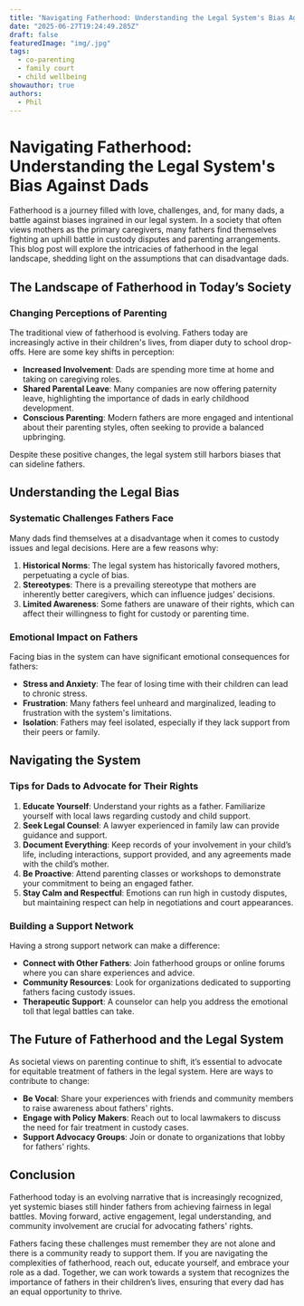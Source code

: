 ```yaml
---
title: "Navigating Fatherhood: Understanding the Legal System's Bias Against Dads"
date: "2025-06-27T19:24:49.285Z"
draft: false
featuredImage: "img/.jpg"
tags:
  - co-parenting
  - family court
  - child wellbeing
showauthor: true
authors:
  - Phil
---
```


# Navigating Fatherhood: Understanding the Legal System's Bias Against Dads

Fatherhood is a journey filled with love, challenges, and, for many dads, a battle against biases ingrained in our legal system. In a society that often views mothers as the primary caregivers, many fathers find themselves fighting an uphill battle in custody disputes and parenting arrangements. This blog post will explore the intricacies of fatherhood in the legal landscape, shedding light on the assumptions that can disadvantage dads.

## The Landscape of Fatherhood in Today’s Society

### Changing Perceptions of Parenting
The traditional view of fatherhood is evolving. Fathers today are increasingly active in their children's lives, from diaper duty to school drop-offs. Here are some key shifts in perception:
- **Increased Involvement**: Dads are spending more time at home and taking on caregiving roles.
- **Shared Parental Leave**: Many companies are now offering paternity leave, highlighting the importance of dads in early childhood development.
- **Conscious Parenting**: Modern fathers are more engaged and intentional about their parenting styles, often seeking to provide a balanced upbringing.

Despite these positive changes, the legal system still harbors biases that can sideline fathers. 

## Understanding the Legal Bias

### Systematic Challenges Fathers Face
Many dads find themselves at a disadvantage when it comes to custody issues and legal decisions. Here are a few reasons why:
1. **Historical Norms**: The legal system has historically favored mothers, perpetuating a cycle of bias.
2. **Stereotypes**: There is a prevailing stereotype that mothers are inherently better caregivers, which can influence judges’ decisions.
3. **Limited Awareness**: Some fathers are unaware of their rights, which can affect their willingness to fight for custody or parenting time.

### Emotional Impact on Fathers
Facing bias in the system can have significant emotional consequences for fathers:
- **Stress and Anxiety**: The fear of losing time with their children can lead to chronic stress.
- **Frustration**: Many fathers feel unheard and marginalized, leading to frustration with the system's limitations.
- **Isolation**: Fathers may feel isolated, especially if they lack support from their peers or family.

## Navigating the System

### Tips for Dads to Advocate for Their Rights
1. **Educate Yourself**: Understand your rights as a father. Familiarize yourself with local laws regarding custody and child support.
2. **Seek Legal Counsel**: A lawyer experienced in family law can provide guidance and support.
3. **Document Everything**: Keep records of your involvement in your child’s life, including interactions, support provided, and any agreements made with the child’s mother.
4. **Be Proactive**: Attend parenting classes or workshops to demonstrate your commitment to being an engaged father.
5. **Stay Calm and Respectful**: Emotions can run high in custody disputes, but maintaining respect can help in negotiations and court appearances.

### Building a Support Network
Having a strong support network can make a difference:
- **Connect with Other Fathers**: Join fatherhood groups or online forums where you can share experiences and advice.
- **Community Resources**: Look for organizations dedicated to supporting fathers facing custody issues.
- **Therapeutic Support**: A counselor can help you address the emotional toll that legal battles can take.

## The Future of Fatherhood and the Legal System

As societal views on parenting continue to shift, it’s essential to advocate for equitable treatment of fathers in the legal system. Here are ways to contribute to change:
- **Be Vocal**: Share your experiences with friends and community members to raise awareness about fathers' rights.
- **Engage with Policy Makers**: Reach out to local lawmakers to discuss the need for fair treatment in custody cases.
- **Support Advocacy Groups**: Join or donate to organizations that lobby for fathers' rights.

## Conclusion

Fatherhood today is an evolving narrative that is increasingly recognized, yet systemic biases still hinder fathers from achieving fairness in legal battles. Moving forward, active engagement, legal understanding, and community involvement are crucial for advocating fathers' rights. 

Fathers facing these challenges must remember they are not alone and there is a community ready to support them. If you are navigating the complexities of fatherhood, reach out, educate yourself, and embrace your role as a dad. Together, we can work towards a system that recognizes the importance of fathers in their children’s lives, ensuring that every dad has an equal opportunity to thrive.

